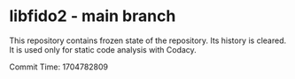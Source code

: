 # libfido2 - main branch

This repository contains frozen state of the repository.
Its history is cleared. It is used only for static code
analysis with Codacy.

Commit Time: 1704782809